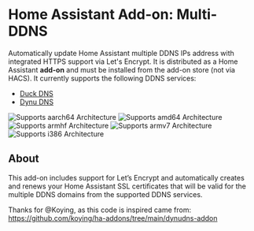 # Home Assistant Add-on: Multi-DDNS

Automatically update Home Assistant multiple DDNS IPs address with integrated HTTPS support via Let's Encrypt. It is distributed as a Home Assistant **add-on** and must be installed from the add-on store (not via HACS). It currently supports the following DDNS services:
 - [Duck DNS][duckdns]
 - [Dynu DNS][dynudns]

![Supports aarch64 Architecture][aarch64-shield] ![Supports amd64 Architecture][amd64-shield] ![Supports armhf Architecture][armhf-shield] ![Supports armv7 Architecture][armv7-shield] ![Supports i386 Architecture][i386-shield]

## About

This add-on includes support for Let’s Encrypt and automatically creates and renews your Home Assistant SSL certificates that will be valid for the multiple DDNS domains from the supported DDNS services.

Thanks for @Koying, as this code is inspired came from: https://github.com/koying/ha-addons/tree/main/dynudns-addon

[aarch64-shield]: https://img.shields.io/badge/aarch64-yes-green.svg
[amd64-shield]: https://img.shields.io/badge/amd64-yes-green.svg
[armhf-shield]: https://img.shields.io/badge/armhf-yes-green.svg
[armv7-shield]: https://img.shields.io/badge/armv7-yes-green.svg
[i386-shield]: https://img.shields.io/badge/i386-yes-green.svg
[dynudns]: https://www.dynu.com
[duckdns]: https://www.duckdns.org
